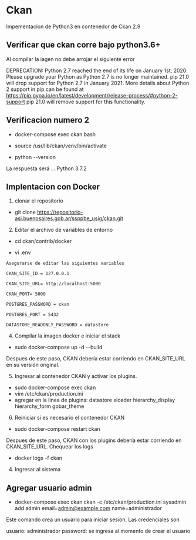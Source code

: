 # Ckan

Impementacion de Python3 en contenedor de Ckan 2.9

## Verificar que ckan corre bajo python3.6+

Al compilar la iagen no debe arrojar el siguiente error

DEPRECATION: Python 2.7 reached the end of its life on January 1st, 2020. Please upgrade your Python as Python 2.7 is no longer maintained. pip 21.0 will drop support for Python 2.7 in January 2021. More details about Python 2 support in pip can be found at https://pip.pypa.io/en/latest/development/release-process/#python-2-support pip 21.0 will remove support for this functionality.

## Verificacion numero 2

- docker-compose exec ckan bash

- source /usr/lib/ckan/venv/bin/activate

- python --version

La respuesta será ... Python 3.7.2


## Implentacion con Docker

1. clonar el repositorio

- git clone https://repositorio-asi.buenosaires.gob.ar/ssppbe_usig/ckan.git

2. Editar el archivo de variables de entorno

- cd ckan/contrib/docker

- vi .env

``` 
Asegurarse de editar las siguientes variables

CKAN_SITE_ID = 127.0.0.1

CKAN_SITE_URL= http://localhost:5000

CKAN_PORT= 5000

POSTGRES_PASSWORD = ckan

POSTGRES_PORT = 5432

DATASTORE_READONLY_PASSWORD = datastore

```

4. Compilar la imagen docker e iniciar el stack

- sudo docker-compose up -d --build

Despues de este paso, CKAN debería estar corriendo en CKAN_SITE_URL en su versión original.

5. Ingresar al contenedor CKAN y activar los plugins.

- sudo docker-compose exec ckan 
- vim /etc/ckan/production.ini
- agregar en la linea de plugins:
    datastore xloader hierarchy_display hierarchy_form gobar_theme

6. Reiniciar si es necesario el contenedor CKAN 

- sudo docker-compose restart ckan

Despues de este paso, CKAN con los plugins debería estar corriendo en CKAN_SITE_URL.
Chequear los logs
- docker logs -f ckan

4. Ingresar al sistema

## Agregar usuario admin

- docker-compose exec ckan ckan -c /etc/ckan/production.ini sysadmin add admin email=admin@example.com name=administrador


Este comando crea un usuario para iniciar sesion. Las credenciales son

usuario: administrador
password: se ingresa al momento de crear el usuario